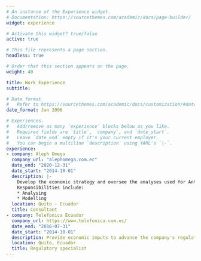 ```yaml
---
# An instance of the Experience widget.
# Documentation: https://sourcethemes.com/academic/docs/page-builder/
widget: experience

# Activate this widget? true/false
active: true

# This file represents a page section.
headless: true

# Order that this section appears on the page.
weight: 40

title: Work Experience
subtitle:

# Date format
#   Refer to https://sourcethemes.com/academic/docs/customization/#date-format
date_format: Jan 2006

# Experiences.
#   Add/remove as many `experience` blocks below as you like.
#   Required fields are `title`, `company`, and `date_start`.
#   Leave `date_end` empty if it's your current employer.
#   You can begin a multiline `description` using YAML's `|-`.
experience:
- company: Aleph Omega
  company_url: "alephomega.com.ec"
  date_end: "2020-12-31"
  date_start: "2014-10-01"
  description: |-
    Develop the economic strategy and oversee the analyses used for Antitrust litigation.
    Responsibilities include:
    * Analysing
    * Modelling
  location: Quito - Ecuador
  title: Consultant
- company: Telefonica Ecuador
  company_url: https://www.telefonica.com.ec/
  date_end: "2016-07-31"
  date_start: "2014-10-01"
  description: Provide economic imputs to advance the company's regulatory agenda
  location: Quito, Ecuador
  title: Regulatory specialist
---
```

